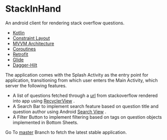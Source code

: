 # StackInHand
 An android client for rendering stack overflow questions.

  - [Kotlin](https://kotlinlang.org)
  - [Constraint Layout](https://developer.android.com/reference/androidx/constraintlayout/widget/ConstraintLayout)
  - [MVVM Architecture](https://developer.android.com/topic/architecture?gclid=Cj0KCQiAsdKbBhDHARIsANJ6-jeVf_Xs8UmFld-xfzvpOirvpaZjY2xK15uC2h0Tq-jJXrmOp0b4smMaAhoeEALw_wcB&gclsrc=aw.ds)
  - [Coroutines](https://kotlinlang.org/docs/coroutines-overview.html)
  - [Retrofit](https://square.github.io/retrofit/)
  - [Glide](https://github.com/bumptech/glide)
  - [Dagger-Hilt](https://dagger.dev/hilt/)

 The application comes with the Splash Activity as the entry point for application, transitioning from which user enters the Main Activity, which server the following features.

  - A list of questions fetched through a [url](https://api.stackexchange.com/2.2/questions?key=ZiXCZbWaOwnDgpVT9Hx8IA%28%28&order=desc&sort=activity&site=stackoverflow) from stackoverflow rendered into app using [RecyclerView](https://developer.android.com/develop/ui/views/layout/recyclerview) .
  - A Search Bar to implement search feature based on question title and question author using Android [Search View](https://developer.android.com/reference/android/widget/SearchView) .
  - A Filter Button to implement filtering based on tags on question objects implemented in Bottom Sheets. 

Go To [master](https://github.com/APOORVMISHRA21/StackInHand/tree/master) Branch to fetch the latest stable application.
